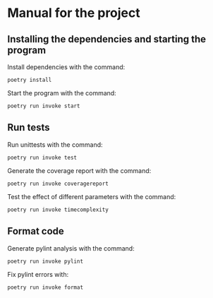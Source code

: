 # Manual for the project

## Installing the dependencies and starting the program


Install dependencies with the command:

```
poetry install
```

Start the program with the command:

```
poetry run invoke start
```

## Run tests


Run unittests with the command:

```
poetry run invoke test
```

Generate the coverage report with the command:

```
poetry run invoke coveragereport
```

Test the effect of different parameters with the command:

```
poetry run invoke timecomplexity
```

## Format code

Generate pylint analysis with the command:
```
poetry run invoke pylint
```
Fix pylint errors with:
```
poetry run invoke format
```

